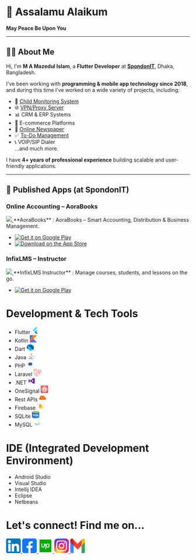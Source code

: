 # 👋 Assalamu Alaikum  
**May Peace Be Upon You**

---

## 👨‍💻 About Me  
Hi, I'm **M A Mazedul Islam**, a **Flutter Developer** at **[SpondonIT](https://spondonit.com/)**, Dhaka, Bangladesh.  

I've been working with **programming & mobile app technology since 2018**, and during this time I’ve worked on a wide variety of projects, including:  
- 🧒 [Child Monitoring System](https://github.com/mazedul-ru-cse/Child-Monitoring)  
- 🌐 [VPN/Proxy Server](https://github.com/mazedul-ru-cse/Sigma-VPN)  
- 📊 CRM & ERP Systems  
- 🛒 E-commerce Platforms  
- 📰 [Online Newspaper](https://github.com/mazedul-ru-cse/flutter_newspaper)  
- ✅ [To-Do Management](https://github.com/mazedul-ru-cse/flutter-todo-app)  
- 📞 VOIP/SIP Dialer  
...and much more.  

I have **4+ years of professional experience** building scalable and user-friendly applications.  

---

## 📱 Published Apps (at SpondonIT)

### Online Accounting – AoraBooks  
<a href="https://play.google.com/store/apps/details?id=com.aorabooks.com">
  <img src="https://play-lh.googleusercontent.com/VSIX8MBxlOXltlpugBQcZKZ0uKVNLehZpmfnny3J0D7Ps3aGMfs6e12egMkQehLYEUS8=w480-h960-rw 2x" width="48" />
</a>  
**AoraBooks** : AoraBooks – Smart Accounting, Distribution & Business Management.  

- [![Get it on Google Play](https://img.shields.io/badge/Google_Play-414141?style=for-the-badge&logo=google-play&logoColor=white)](https://play.google.com/store/apps/details?id=com.aorabooks.com)  
- [![Download on the App Store](https://img.shields.io/badge/App_Store-0D96F6?style=for-the-badge&logo=app-store&logoColor=white)](https://apps.apple.com/us/app/online-accounting-aorabooks/id6670519918)

### InfixLMS – Instructor  
<a href="https://play.google.com/store/apps/details?id=com.infixlms.lmsinstructor">
  <img src="https://play-lh.googleusercontent.com/ohEk9hfZovDcyGQzvBrB2D1qrvOgdcUpy1FNaM-P0tucc0NkSC8QWcmTVbOmdLX8gQ=s48" width="48" />
</a>  
**InfixLMS Instructor** : Manage courses, students, and lessons on the go.  

- [![Get it on Google Play](https://img.shields.io/badge/Google_Play-414141?style=for-the-badge&logo=google-play&logoColor=white)](https://play.google.com/store/apps/details?id=com.infixlms.lmsinstructor)





# Development & Tech Tools
- Flutter     <kbd>   <img src="https://github.com/mazedul-ru-cse/mazedul-ru-cse/blob/main/Icons/flutter.png" width="20" height="20"/> </kbd>
- Kotlin      <kbd>   <img src="https://github.com/mazedul-ru-cse/mazedul-ru-cse/blob/main/Icons/kotlin.png" width="20" height="20"/> </kbd>
- Dart        <kbd>   <img src="https://github.com/mazedul-ru-cse/mazedul-ru-cse/blob/main/Icons/dart.png" width="20" height="20"/> </kbd>
- Java        <kbd>   <img src="https://github.com/mazedul-ru-cse/mazedul-ru-cse/blob/main/Icons/java.png" width="20" height="20"/> </kbd>
- PHP         <kbd>   <img src="https://github.com/mazedul-ru-cse/mazedul-ru-cse/blob/main/Icons/php.png" width="20" height="20"/> </kbd>
- Laravel     <kbd>   <img src="https://github.com/mazedul-ru-cse/mazedul-ru-cse/blob/main/Icons/laravel.png" width="20" height="20"/> </kbd>
- .NET        <kbd>   <img src="https://github.com/mazedul-ru-cse/mazedul-ru-cse/blob/main/Icons/net.png" width="20" height="20"/> </kbd>
- OneSignal   <kbd>   <img src="https://github.com/mazedul-ru-cse/mazedul-ru-cse/blob/main/Icons/OneSignal.png" width="20" height="20"/> </kbd>
- Rest APIs   <kbd>   <img src="https://github.com/mazedul-ru-cse/mazedul-ru-cse/blob/main/Icons/rest%20api.png" width="20" height="20"/> </kbd>
- Firebase    <kbd>   <img src="https://github.com/mazedul-ru-cse/mazedul-ru-cse/blob/main/Icons/firebase.png" width="20" height="20"/> </kbd>
- SQLite      <kbd>   <img src="https://github.com/mazedul-ru-cse/mazedul-ru-cse/blob/main/Icons/sql.jpg" width="20" height="20"/> </kbd>
- MySQL       <kbd>   <img src="https://github.com/mazedul-ru-cse/mazedul-ru-cse/blob/main/Icons/MySQL.png" width="20" height="20"/> </kbd>


# IDE (Integrated Development Environment)
- Android Studio
- Visual Studio
- Intellij IDEA
- Eclipse  
- Netbeans

# Let's connect! Find me on...

<a href="https://linkedin.com/in/mazedul70"><img src="https://github.com/mazedul-ru-cse/mazedul-ru-cse/blob/main/Icons/linkedin.png" width="40" height="40"/> </kbd></a>
<a href="https://facebook.com/mamazedulislam70"><img src="https://github.com/mazedul-ru-cse/mazedul-ru-cse/blob/main/Icons/facebook.png" width="40" height="40"/> </kbd></a>
<a href="https://www.upwork.com/freelancers/~01ca628cf24bd307c8"><img src="https://github.com/mazedul-ru-cse/mazedul-ru-cse/blob/main/Icons/upwork.png" width="40" height="40"/> </kbd></a>
<a href="https://www.instagram.com/mazed.70/"><img src="https://github.com/mazedul-ru-cse/mazedul-ru-cse/blob/main/Icons/instagram.png" width="40" height="40"/> </kbd></a>
<a href="mailto:mazedulislam4970@gmail.com"><img src="https://github.com/mazedul-ru-cse/mazedul-ru-cse/blob/main/Icons/gmail.png" width="40" height="40"/> </kbd></a>
